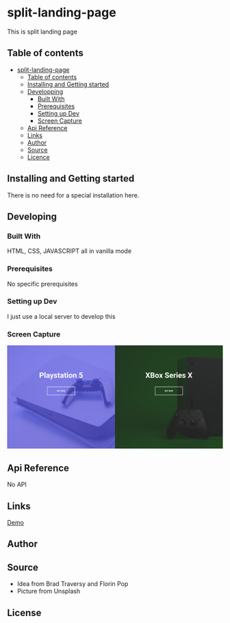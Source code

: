 # split-landing-page

This is split landing page

## Table of contents

- [split-landing-page](#split-landing-page)
  - [Table of contents](#table-of-contents)
  - [Installing and Getting started](#installing-and-getting-started)
  - [Developping](#developing)
    - [Built With](#built-with)
    - [Prerequisites](#prerequisites)
    - [Setting up Dev](#setting-up-dev)
    - [Screen Capture](#screen-capture)
  - [Api Reference](#api-reference)
  - [Links](#links)
  - [Author](#author)
  - [Source](#source)
  - [Licence](#license)

## Installing and Getting started

There is no need for a special installation here.

## Developing

### Built With

HTML, CSS, JAVASCRIPT all in vanilla mode

### Prerequisites

No specific prerequisites

### Setting up Dev

I just use a local server to develop this

### Screen Capture
![Screen Capture](https://github.com/kevinbdx35/split-landing-page/blob/main/screen-capture.png?raw=true)

## Api Reference

No API

## Links

[Demo](https://kevinbdx35.github.io/split-landing-page/)

## Author

## Source

- Idea from Brad Traversy and Florin Pop
- Picture from Unsplash

## License
